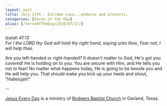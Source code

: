 ```yaml
---
layout: post
title: July 17th - Extreme Love...endures and protects.
categories: [Verse of the Day]
alias: [/VerseOfTheDay/2010/07/17/]
---
```


_Isaiah 41:13  
For I the LORD thy God will hold thy right hand, saying unto thee,
Fear not; I will help thee._

Are you left-handed or right-handed? It doesn't matter to God, He's
got you covered! He is holding on to you. You are secure with Him, and
He tells you not to fear! No matter what happens today, He is going to
be beside you and He will help you. That should make you kick up your
heels and shout, "Hallelujah!"

 --

<a href=http://jesuseveryday.net>Jesus Every Day</a> is a ministry of <a href=http://rodgersbaptist.net>Rodgers Baptist Church</a> in Garland, Texas.
